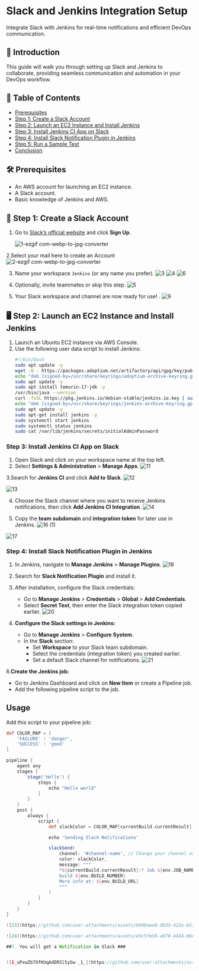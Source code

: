 


# Slack and Jenkins Integration Setup

Integrate Slack with Jenkins for real-time notifications and efficient DevOps communication.

## 🚀 Introduction
This guide will walk you through setting up Slack and Jenkins to collaborate, providing seamless communication and automation in your DevOps workflow.

## 📑 Table of Contents
- [Prerequisites](#prerequisites)
- [Step 1: Create a Slack Account](#step-1-create-a-slack-account)
- [Step 2: Launch an EC2 Instance and Install Jenkins](#step-2-launch-an-ec2-instance-and-install-jenkins)
- [Step 3: Install Jenkins CI App on Slack](#step-3-install-jenkins-ci-app-on-slack)
- [Step 4: Install Slack Notification Plugin in Jenkins](#step-4-install-slack-notification-plugin-in-jenkins)
- [Step 5: Run a Sample Test](#step-5-run-a-sample-test)
- [Conclusion](#conclusion)

## 🛠️ Prerequisites
- An AWS account for launching an EC2 instance.
- A Slack account.
- Basic knowledge of Jenkins and AWS.

## 📝 Step 1: Create a Slack Account

1. Go to [Slack’s official website](https://slack.com) and click **Sign Up**.

   ![1-ezgif com-webp-to-jpg-converter](https://github.com/user-attachments/assets/4d899bce-471f-419f-adcd-59febcddb54d)

2.Select your mail here to create an Account
 ![2-ezgif com-webp-to-jpg-converter](https://github.com/user-attachments/assets/aeb37b90-108f-40d6-af6f-b6d55d765298)

3. Name your workspace `Jenkins` (or any name you prefer).
 ![3](https://github.com/user-attachments/assets/d24b3986-3c72-454e-9a10-13ee9c918ed5)
![4](https://github.com/user-attachments/assets/29adc01b-2a9d-481f-a404-8d2ddc196432)
![6](https://github.com/user-attachments/assets/1df1956e-a16f-4a01-9997-a2768bdc9dfb)

4. Optionally, invite teammates or skip this step.
   ![5](https://github.com/user-attachments/assets/0688fb05-0b0a-45cf-bddc-d26b3d53dba5)

5. Your Slack workspace and channel are now ready for use!
. ![9](https://github.com/user-attachments/assets/33e376b7-17b5-4fcd-a731-77f693eecb4b)


## 🖥️ Step 2: Launch an EC2 Instance and Install Jenkins

1. Launch an Ubuntu EC2 instance via AWS Console.
2. Use the following user data script to install Jenkins:
   ```bash
   #!/bin/bash
   sudo apt update -y
   wget -O - https://packages.adoptium.net/artifactory/api/gpg/key/public | sudo tee /usr/share/keyrings/adoptium-archive-keyring.gpg > /dev/null
   echo "deb [signed-by=/usr/share/keyrings/adoptium-archive-keyring.gpg] https://packages.adoptium.net/artifactory/deb $(awk -F= '/^VERSION_CODENAME/{print$2}' /etc/os-release) main" | sudo tee /etc/apt/sources.list.d/adoptium.list
   sudo apt update -y
   sudo apt install temurin-17-jdk -y
   /usr/bin/java --version
   curl -fsSL https://pkg.jenkins.io/debian-stable/jenkins.io.key | sudo gpg --dearmor -o /usr/share/keyrings/jenkins-archive-keyring.gpg
   echo "deb [signed-by=/usr/share/keyrings/jenkins-archive-keyring.gpg] https://pkg.jenkins.io/debian-stable binary/" | sudo tee /etc/apt/sources.list.d/jenkins.list
   sudo apt update -y
   sudo apt-get install jenkins -y
   sudo systemctl start jenkins
   sudo systemctl status jenkins
   sudo cat /var/lib/jenkins/secrets/initialAdminPassword

### Step 3: Install Jenkins CI App on Slack
1. Open Slack and click on your workspace name at the top left.
2. Select **Settings & Administration** > **Manage Apps**.
   ![11](https://github.com/user-attachments/assets/96867830-6f0e-4925-a05b-a7a0c39f4003)

3.Search for **Jenkins CI** and click **Add to Slack**.
 ![12](https://github.com/user-attachments/assets/f94aedef-b3ed-4c39-abaa-5a638477e01e)

![13](https://github.com/user-attachments/assets/94ee5557-0453-4005-b943-34c5e908fea8)

4. Choose the Slack channel where you want to receive Jenkins notifications, then click **Add Jenkins CI Integration**.
   ![14](https://github.com/user-attachments/assets/edbe08f6-534e-409c-82fc-a6d9a26bf5bb)


5. Copy the **team subdomain** and **integration token** for later use in Jenkins.
 ![16 (1)](https://github.com/user-attachments/assets/e9b5d182-56e8-4409-a440-648cacc3a1c2)

 ![17](https://github.com/user-attachments/assets/f71d7698-cb4c-420a-8582-29d9f79ebedb)




### Step 4: Install Slack Notification Plugin in Jenkins
1. In Jenkins, navigate to **Manage Jenkins** > **Manage Plugins**.
   ![18](https://github.com/user-attachments/assets/72f3015c-8a84-40ed-98ad-4b5c3a50ecaf)

2. Search for **Slack Notification Plugin** and install it.
4. After installation, configure the Slack credentials:
   - Go to **Manage Jenkins** > **Credentials** > **Global** > **Add Credentials**.
   - Select **Secret Text**, then enter the Slack integration token copied earlier.
     ![20](https://github.com/user-attachments/assets/ce060509-d7f3-4341-a913-2341cd582324)

5. **Configure the Slack settings in Jenkins:**
   - Go to **Manage Jenkins** > **Configure System**.
   - In the **Slack** section:
     - Set **Workspace** to your Slack team subdomain.
     - Select the credentials (integration token) you created earlier.
     - Set a default Slack channel for notifications.
       ![21](https://github.com/user-attachments/assets/749b2881-751e-4c9e-8d9d-ae29ce04e691)

6.**Create the Jenkins job:**
   - Go to Jenkins Dashboard and click on **New Item** or create a Pipeline job.
   - Add the following pipeline script to the job.

## Usage

Add this script to your pipeline job:

```groovy
def COLOR_MAP = [
    'FAILURE' : 'danger',
    'SUCCESS' : 'good'
]

pipeline {
    agent any
    stages {
        stage('Hello') {
            steps {
                echo "Hello world"
            }
        }
    }
    post {
        always {
            script {
                def slackColor = COLOR_MAP[currentBuild.currentResult] ?: 'warning' // Default to 'warning' if the result is not explicitly defined

                echo 'Sending Slack Notifications'

                slackSend(
                    channel: '#channel-name', // Change your channel name
                    color: slackColor,
                    message: """
                    *${currentBuild.currentResult}:* Job ${env.JOB_NAME}
                    build ${env.BUILD_NUMBER}
                    More info at: ${env.BUILD_URL}
                    """
                )
            }
        }
    }
}

![23](https://github.com/user-attachments/assets/b900aee8-db33-421e-b513-33e3b021f95b)

![24](https://github.com/user-attachments/assets/e5c5fe58-ab70-4434-86e1-26fe02f66d9b)

##7. You will get a Notification in Slack ###


![1_uPxwZb7OfKUqAdERSl5ySw-_1_](https://github.com/user-attachments/assets/f88d10e2-5243-4fd6-8fa3-2cd961bd3efc)



